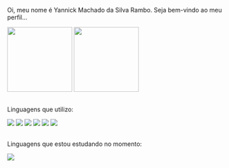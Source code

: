Oi, meu nome é Yannick Machado da Silva Rambo. Seja bem-vindo ao meu perfil...

<div style="display: inline_block">  
  <img height="150px" src="https://github-readme-stats.vercel.app/api?username=YannickRambo&show_icons=true&count_private=true&hide_border=false&title_color=8b008b&icon_color=8b008b&text_color=c9d1d9&bg_color=0d1117"/> 
  <img height="150px" src="https://github-readme-stats.vercel.app/api/top-langs/?username=YannickRambo&layout=compact&hide_border=false&title_color=8b008b&text_color=c9d1d9&bg_color=0d1117" />
</div>

##

Linguagens que utilizo:
<div style="display: inline_block">
<img src="https://img.shields.io/badge/Java-ED8B00?style=for-the-badge&logo=java&logoColor=white">
<img src="https://img.shields.io/badge/HTML5-E34F26?style=for-the-badge&logo=html5&logoColor=white">
<img src="https://img.shields.io/badge/CSS3-1572B6?style=for-the-badge&logo=css3&logoColor=white">
<img src="https://img.shields.io/badge/JavaScript-F7DF1E?style=for-the-badge&logo=javascript&logoColor=black">
<img src="https://img.shields.io/badge/MySQL-00000F?style=for-the-badge&logo=mysql&logoColor=white">
<img src="https://img.shields.io/badge/PHP-777BB4?style=for-the-badge&logo=php&logoColor=white">
</div>

##

Linguagens que estou estudando no momento:

<img src="https://img.shields.io/badge/React-20232A?style=for-the-badge&logo=react&logoColor=61DAFB">
           









